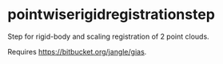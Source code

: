 pointwiserigidregistrationstep
==============================

Step for rigid-body and scaling registration of 2 point clouds.

Requires https://bitbucket.org/jangle/gias.
